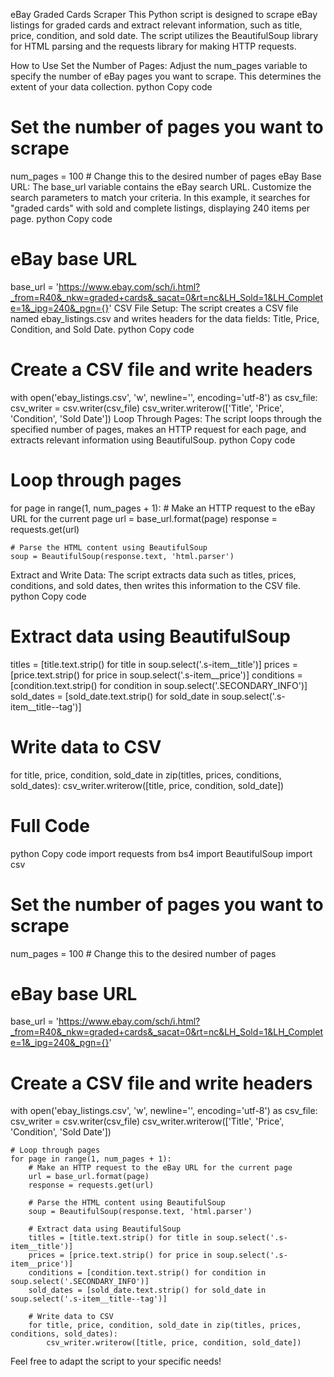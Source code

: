 eBay Graded Cards Scraper
This Python script is designed to scrape eBay listings for graded cards and extract relevant information, such as title, price, condition, and sold date. The script utilizes the BeautifulSoup library for HTML parsing and the requests library for making HTTP requests.

How to Use
Set the Number of Pages: Adjust the num_pages variable to specify the number of eBay pages you want to scrape. This determines the extent of your data collection.
python
Copy code
# Set the number of pages you want to scrape
num_pages = 100  # Change this to the desired number of pages
eBay Base URL: The base_url variable contains the eBay search URL. Customize the search parameters to match your criteria. In this example, it searches for "graded cards" with sold and complete listings, displaying 240 items per page.
python
Copy code
# eBay base URL
base_url = 'https://www.ebay.com/sch/i.html?_from=R40&_nkw=graded+cards&_sacat=0&rt=nc&LH_Sold=1&LH_Complete=1&_ipg=240&_pgn={}'
CSV File Setup: The script creates a CSV file named ebay_listings.csv and writes headers for the data fields: Title, Price, Condition, and Sold Date.
python
Copy code
# Create a CSV file and write headers
with open('ebay_listings.csv', 'w', newline='', encoding='utf-8') as csv_file:
    csv_writer = csv.writer(csv_file)
    csv_writer.writerow(['Title', 'Price', 'Condition', 'Sold Date'])
Loop Through Pages: The script loops through the specified number of pages, makes an HTTP request for each page, and extracts relevant information using BeautifulSoup.
python
Copy code
# Loop through pages
for page in range(1, num_pages + 1):
    # Make an HTTP request to the eBay URL for the current page
    url = base_url.format(page)
    response = requests.get(url)

    # Parse the HTML content using BeautifulSoup
    soup = BeautifulSoup(response.text, 'html.parser')
Extract and Write Data: The script extracts data such as titles, prices, conditions, and sold dates, then writes this information to the CSV file.
python
Copy code
# Extract data using BeautifulSoup
titles = [title.text.strip() for title in soup.select('.s-item__title')]
prices = [price.text.strip() for price in soup.select('.s-item__price')]
conditions = [condition.text.strip() for condition in soup.select('.SECONDARY_INFO')]
sold_dates = [sold_date.text.strip() for sold_date in soup.select('.s-item__title--tag')]

# Write data to CSV
for title, price, condition, sold_date in zip(titles, prices, conditions, sold_dates):
    csv_writer.writerow([title, price, condition, sold_date])
# Full Code
python
Copy code
import requests
from bs4 import BeautifulSoup
import csv

# Set the number of pages you want to scrape
num_pages = 100  # Change this to the desired number of pages

# eBay base URL
base_url = 'https://www.ebay.com/sch/i.html?_from=R40&_nkw=graded+cards&_sacat=0&rt=nc&LH_Sold=1&LH_Complete=1&_ipg=240&_pgn={}'

# Create a CSV file and write headers
with open('ebay_listings.csv', 'w', newline='', encoding='utf-8') as csv_file:
    csv_writer = csv.writer(csv_file)
    csv_writer.writerow(['Title', 'Price', 'Condition', 'Sold Date'])

    # Loop through pages
    for page in range(1, num_pages + 1):
        # Make an HTTP request to the eBay URL for the current page
        url = base_url.format(page)
        response = requests.get(url)

        # Parse the HTML content using BeautifulSoup
        soup = BeautifulSoup(response.text, 'html.parser')

        # Extract data using BeautifulSoup
        titles = [title.text.strip() for title in soup.select('.s-item__title')]
        prices = [price.text.strip() for price in soup.select('.s-item__price')]
        conditions = [condition.text.strip() for condition in soup.select('.SECONDARY_INFO')]
        sold_dates = [sold_date.text.strip() for sold_date in soup.select('.s-item__title--tag')]

        # Write data to CSV
        for title, price, condition, sold_date in zip(titles, prices, conditions, sold_dates):
            csv_writer.writerow([title, price, condition, sold_date])
Feel free to adapt the script to your specific needs!
